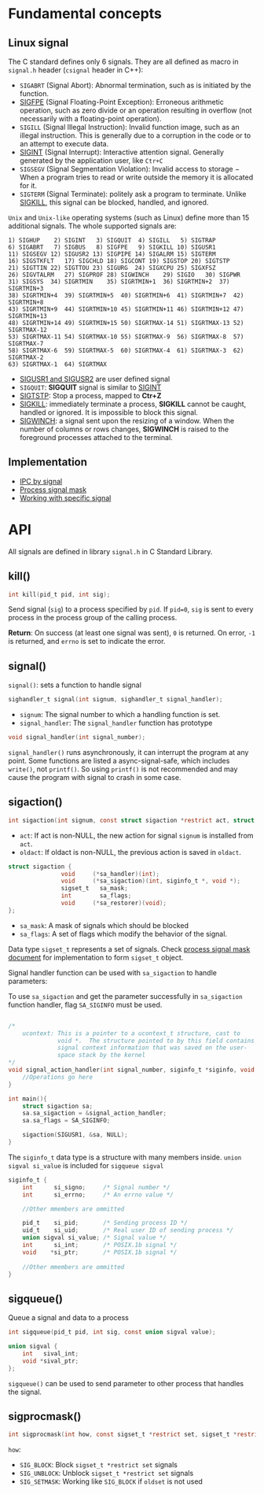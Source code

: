 # Fundamental concepts

## Linux signal

The C standard defines only 6 signals. They are all defined as macro in ``signal.h`` header (``csignal`` header in C++):

* ``SIGABRT`` (Signal Abort): Abnormal termination, such as is initiated by the function.
* [SIGFPE](Working%20with%20specific%20signal.md#sigfpe) (Signal Floating-Point Exception): Erroneous arithmetic operation, such as zero divide or an operation resulting in overflow (not necessarily with a floating-point operation).
* ``SIGILL`` (Signal Illegal Instruction): Invalid function image, such as an illegal instruction. This is generally due to a corruption in the code or to an attempt to execute data.
* [SIGINT](Working%20with%20specific%20signal.md#sigtstp-and-sigint) (Signal Interrupt): Interactive attention signal. Generally generated by the application user, like ``Ctr+C``
* ``SIGSEGV`` (Signal Segmentation Violation): Invalid access to storage − When a program tries to read or write outside the memory it is allocated for it.
* ``SIGTERM`` (Signal Terminate): politely ask a program to terminate. Unlike [SIGKILL](Working%20with%20specific%20signal.md#sigkill), this signal can be blocked, handled, and ignored.

``Unix`` and ``Unix-like`` operating systems (such as Linux) define more than 15 additional signals. The whole supported signals are:

```
1) SIGHUP	 2) SIGINT	 3) SIGQUIT	 4) SIGILL	 5) SIGTRAP
6) SIGABRT	 7) SIGBUS	 8) SIGFPE	 9) SIGKILL	10) SIGUSR1
11) SIGSEGV	12) SIGUSR2	13) SIGPIPE	14) SIGALRM	15) SIGTERM
16) SIGSTKFLT	17) SIGCHLD	18) SIGCONT	19) SIGSTOP	20) SIGTSTP
21) SIGTTIN	22) SIGTTOU	23) SIGURG	24) SIGXCPU	25) SIGXFSZ
26) SIGVTALRM	27) SIGPROF	28) SIGWINCH	29) SIGIO	30) SIGPWR
31) SIGSYS	34) SIGRTMIN	35) SIGRTMIN+1	36) SIGRTMIN+2	37) SIGRTMIN+3
38) SIGRTMIN+4	39) SIGRTMIN+5	40) SIGRTMIN+6	41) SIGRTMIN+7	42) SIGRTMIN+8
43) SIGRTMIN+9	44) SIGRTMIN+10	45) SIGRTMIN+11	46) SIGRTMIN+12	47) SIGRTMIN+13
48) SIGRTMIN+14	49) SIGRTMIN+15	50) SIGRTMAX-14	51) SIGRTMAX-13	52) SIGRTMAX-12
53) SIGRTMAX-11	54) SIGRTMAX-10	55) SIGRTMAX-9	56) SIGRTMAX-8	57) SIGRTMAX-7
58) SIGRTMAX-6	59) SIGRTMAX-5	60) SIGRTMAX-4	61) SIGRTMAX-3	62) SIGRTMAX-2
63) SIGRTMAX-1	64) SIGRTMAX	
```

* [SIGUSR1 and SIGUSR2](Working%20with%20specific%20signal.md#sigusr1-and-sigusr2) are user defined signal
* ``SIGQUIT``: **SIGQUIT** signal is similar to [SIGINT](Working%20with%20specific%20signal.md#sigtstp-and-sigint)
* [SIGTSTP](Working%20with%20specific%20signal.md#sigtstp-and-sigint): Stop a process, mapped to **Ctr+Z**
* [SIGKILL](Working%20with%20specific%20signal.md#sigkill): immediately terminate a process, **SIGKILL** cannot be caught, handled or ignored. It is impossible to block this signal.
* [SIGWINCH](Working%20with%20specific%20signal.md#sigwinch): a signal sent upon the resizing of a window. When the number of columns or rows changes, **SIGWINCH** is raised to the foreground processes attached to the terminal.

## Implementation

* [IPC by signal](IPC%20by%20signal.md)
* [Process signal mask](Process%20signal%20mask.md)
* [Working with specific signal](Working%20with%20specific%20signal.md)

# API

All signals are defined in library ``signal.h`` in C Standard Library.

## kill()

```c
int kill(pid_t pid, int sig);
```
Send signal (``sig``) to a process specified by ``pid``.
If ``pid=0``, ``sig`` is sent to every process in the process group of the calling process.

**Return**: On success (at least one signal was sent), ``0`` is returned.  On error, ``-1`` is returned, and ``errno`` is set to indicate the error.

## signal()

``signal()``: sets a function to handle signal

```c
sighandler_t signal(int signum, sighandler_t signal_handler);
```

* ``signum``: The signal number to which a handling function is set.
* ``signal_handler``: The ``signal_handler`` function has prototype

```c
void signal_handler(int signal_number);
```

``signal_handler()`` runs asynchronously, it can interrupt the program at any point. Some functions are listed a async-signal-safe, which includes ``write()``, not ``printf()``. So using ``printf()`` is not recommended and may cause the program with signal to crash in some case.

## sigaction()

```c
int sigaction(int signum, const struct sigaction *restrict act, struct sigaction *restrict oldact);
```

* ``act``: If act is non-NULL, the new action for signal ``signum`` is installed from ``act``.
* ``oldact``: If oldact is non-NULL, the previous action is saved in ``oldact``.

```c
struct sigaction {
               void     (*sa_handler)(int);
               void     (*sa_sigaction)(int, siginfo_t *, void *);
               sigset_t   sa_mask;
               int        sa_flags;
               void     (*sa_restorer)(void);
};
```

* ``sa_mask``: A mask of signals which should be blocked
* ``sa_flags``: A set of flags which modify the behavior of the signal.

Data type ``sigset_t`` represents a set of signals. Check [process signal mask document](Process%20signal%20mask.md) for implementation to form ``sigset_t`` object.

Signal handler function can be used with ``sa_sigaction`` to handle parameters:

To use ``sa_sigaction`` and get the parameter successfully in ``sa_sigaction`` function handler, flag ``SA_SIGINFO`` must be used.

```c

/*
    ucontext: This is a pointer to a ucontext_t structure, cast to
              void *.  The structure pointed to by this field contains
              signal context information that was saved on the user-
              space stack by the kernel
*/
void signal_action_handler(int signal_number, siginfo_t *siginfo, void *ucontext){
	//Operations go here
}

int main(){
	struct sigaction sa;
    sa.sa_sigaction = &signal_action_handler;
    sa.sa_flags = SA_SIGINFO;

    sigaction(SIGUSR1, &sa, NULL);
}
```

The ``siginfo_t`` data type is a structure with many members inside. ``union sigval si_value`` is included for ``sigqueue sigval``

```c
siginfo_t {
	int      si_signo;     /* Signal number */
	int      si_errno;     /* An errno value */

	//Other mmembers are ommitted

	pid_t    si_pid;       /* Sending process ID */
	uid_t    si_uid;       /* Real user ID of sending process */
	union sigval si_value; /* Signal value */
	int      si_int;       /* POSIX.1b signal */
	void    *si_ptr;       /* POSIX.1b signal */
	
	//Other mmembers are ommitted
}
```

## sigqueue()

Queue a signal and data to a process

```c
int sigqueue(pid_t pid, int sig, const union sigval value);
```

```c
union sigval {
	int   sival_int;
	void *sival_ptr;
};
```

``sigqueue()`` can be used to send parameter to other process that handles the signal.

## sigprocmask()

```c
int sigprocmask(int how, const sigset_t *restrict set, sigset_t *restrict oldset);
```

``how``:

* ``SIG_BLOCK``: Block ``sigset_t *restrict set`` signals
* ``SIG_UNBLOCK``: Unblock ``sigset_t *restrict set`` signals
* ``SIG_SETMASK``: Working like ``SIG_BLOCK`` if ``oldset`` is not used

